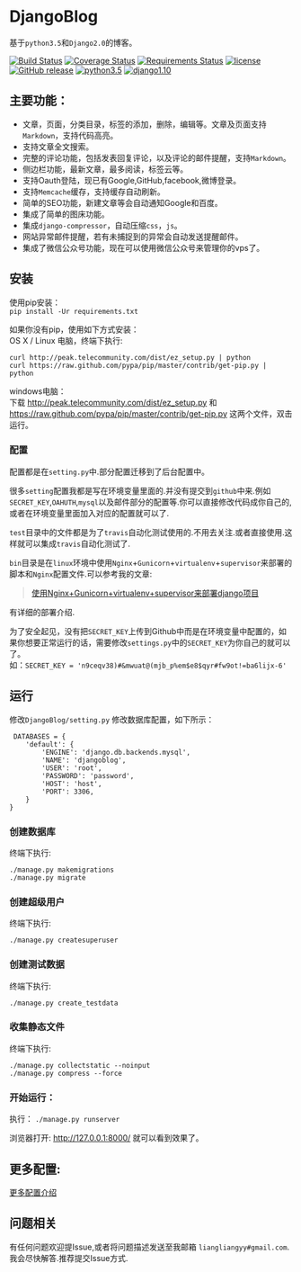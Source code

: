 # DjangoBlog

基于`python3.5`和`Django2.0`的博客。   

[![Build Status](https://travis-ci.org/liangliangyy/DjangoBlog.svg?branch=master)](https://travis-ci.org/liangliangyy/DjangoBlog) [![Coverage Status](https://coveralls.io/repos/github/liangliangyy/DjangoBlog/badge.svg?branch=master)](https://coveralls.io/github/liangliangyy/DjangoBlog?branch=master) [![Requirements Status](https://requires.io/github/liangliangyy/DjangoBlog/requirements.svg?branch=master)](https://requires.io/github/liangliangyy/DjangoBlog/requirements/?branch=master)  [![license](https://img.shields.io/github/license/liangliangyy/djangoblog.svg)]() [![GitHub release](https://img.shields.io/github/release/liangliangyy/djangoblog.svg)]() [![python3.5](https://img.shields.io/badge/python-3.5-brightgreen.svg)]() [![django1.10](https://img.shields.io/badge/django-2.0-brightgreen.svg)]()     

## 主要功能：
- 文章，页面，分类目录，标签的添加，删除，编辑等。文章及页面支持`Markdown`，支持代码高亮。
- 支持文章全文搜索。
- 完整的评论功能，包括发表回复评论，以及评论的邮件提醒，支持`Markdown`。
- 侧边栏功能，最新文章，最多阅读，标签云等。
- 支持Oauth登陆，现已有Google,GitHub,facebook,微博登录。
- 支持`Memcache`缓存，支持缓存自动刷新。
- 简单的SEO功能，新建文章等会自动通知Google和百度。
- 集成了简单的图床功能。
- 集成`django-compressor`，自动压缩`css`，`js`。
- 网站异常邮件提醒，若有未捕捉到的异常会自动发送提醒邮件。
- 集成了微信公众号功能，现在可以使用微信公众号来管理你的vps了。
## 安装
使用pip安装：  
`pip install -Ur requirements.txt`

如果你没有pip，使用如下方式安装：    
OS X / Linux 电脑，终端下执行:  

    curl http://peak.telecommunity.com/dist/ez_setup.py | python
    curl https://raw.github.com/pypa/pip/master/contrib/get-pip.py | python

windows电脑：  
 下载 http://peak.telecommunity.com/dist/ez_setup.py 和 https://raw.github.com/pypa/pip/master/contrib/get-pip.py 这两个文件，双击运行。  

### 配置
配置都是在`setting.py`中.部分配置迁移到了后台配置中。

很多`setting`配置我都是写在环境变量里面的.并没有提交到`github`中来.例如`SECRET_KEY`,`OAHUTH`,`mysql`以及邮件部分的配置等.你可以直接修改代码成你自己的,或者在环境变量里面加入对应的配置就可以了.

`test`目录中的文件都是为了`travis`自动化测试使用的.不用去关注.或者直接使用.这样就可以集成`travis`自动化测试了.

`bin`目录是在`linux`环境中使用`Nginx`+`Gunicorn`+`virtualenv`+`supervisor`来部署的脚本和`Nginx`配置文件.可以参考我的文章:

>[使用Nginx+Gunicorn+virtualenv+supervisor来部署django项目](https://www.lylinux.org/%E4%BD%BF%E7%94%A8nginxgunicornvirtualenvsupervisor%E6%9D%A5%E9%83%A8%E7%BD%B2django%E9%A1%B9%E7%9B%AE.html)

有详细的部署介绍.

为了安全起见，没有把`SECRET_KEY`上传到Github中而是在环境变量中配置的，如果你想要正常运行的话，需要修改`settings.py`中的`SECRET_KEY`为你自己的就可以了。  
如：`SECRET_KEY = 'n9ceqv38)#&mwuat@(mjb_p%em$e8$qyr#fw9ot!=ba6lijx-6'`


## 运行

 修改`DjangoBlog/setting.py` 修改数据库配置，如下所示：

     DATABASES = {
        'default': {
            'ENGINE': 'django.db.backends.mysql',
            'NAME': 'djangoblog',
            'USER': 'root',
            'PASSWORD': 'password',
            'HOST': 'host',
            'PORT': 3306,
        }
    }

### 创建数据库

 终端下执行:

    ./manage.py makemigrations
    ./manage.py migrate
### 创建超级用户

 终端下执行:

    ./manage.py createsuperuser
### 创建测试数据
终端下执行:

    ./manage.py create_testdata
### 收集静态文件
终端下执行:  

    ./manage.py collectstatic --noinput
    ./manage.py compress --force
### 开始运行：
 执行：
 `./manage.py runserver`





 浏览器打开: http://127.0.0.1:8000/  就可以看到效果了。
## 更多配置:
[更多配置介绍](/bin/config.md)
 ## 问题相关

 有任何问题欢迎提Issue,或者将问题描述发送至我邮箱 `liangliangyy#gmail.com`.我会尽快解答.推荐提交Issue方式.
